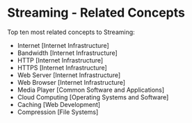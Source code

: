 # Streaming - Related Concepts

Top ten most related concepts to Streaming:

- Internet [Internet Infrastructure]
- Bandwidth [Internet Infrastructure]
- HTTP [Internet Infrastructure]
- HTTPS [Internet Infrastructure]
- Web Server [Internet Infrastructure]
- Web Browser [Internet Infrastructure]
- Media Player [Common Software and Applications]
- Cloud Computing [Operating Systems and Software]
- Caching [Web Development]
- Compression [File Systems]
